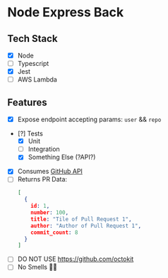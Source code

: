 # Node Express Back

## Tech Stack
- [x] Node
- [ ] Typescript
- [x] Jest
- [ ] AWS Lambda
## Features
- [x] Expose endpoint accepting params: `user` && `repo`
- [?] Tests
  - [x] Unit
  - [ ] Integration
  - [x] Something Else (?API?)
- [x] Consumes [GitHub API](https://developer.github.com/v3)
- [ ] Returns PR Data: 
  ```json 
  [
    {
      id: 1,
      number: 100,
      title: "Tile of Pull Request 1",
      author: "Author of Pull Request 1",
      commit_count: 8
    }
  ]
  ```
- [ ] DO NOT USE https://github.com/octokit
- [ ] No Smells 👃🏾